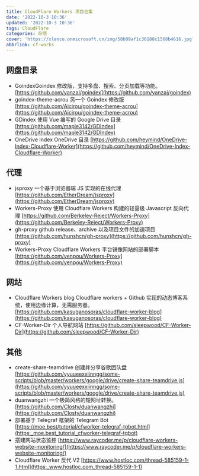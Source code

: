 ```yaml
---
title: CloudFlare Workers 项目合集
date: '2022-10-3 10:36'
updated: '2022-10-3 10:36'
tags: CloudFlare
categories: 杂项
cover: 'https://xlenco.onmicrosoft.cn/img/58b09af1c36188c1568b4616.jpg?ik-sdk-version=javascript-1.4.3&updatedAt=1664702176250'
abbrlink: cf-works
---
```



## 网盘目录

- GoindexGoindex 修改版，支持多盘、搜索、分页加载等功能。[https://github.com/yanzai/goindex](https://github.com/yanzai/goindex)
- goindex-theme-acrou
另一个 Goindex 修改版
[https://github.com/Aicirou/goindex-theme-acrou](https://github.com/Aicirou/goindex-theme-acrou)
- GDindex
使用 Vue 编写的 Google Drive 目录
[https://github.com/maple3142/GDIndex](https://github.com/maple3142/GDIndex)
- OneDrive Index
OneDrive 目录
[https://github.com/heymind/OneDrive-Index-Cloudflare-Worker](https://github.com/heymind/OneDrive-Index-Cloudflare-Worker)

## 代理

- jsproxy
一个基于浏览器端 JS 实现的在线代理
[https://github.com/EtherDream/jsproxy](https://github.com/EtherDream/jsproxy)
- Workers-Proxy
使用 Cloudflare Workers 构建的轻量级 Javascript 反向代理
[https://github.com/Berkeley-Reject/Workers-Proxy](https://github.com/Berkeley-Reject/Workers-Proxy)
- gh-proxy
github release、archive 以及项目文件的加速项目
[https://github.com/hunshcn/gh-proxy](https://github.com/hunshcn/gh-proxy)
- Workers-Proxy
Cloudflare Workers 平台镜像网站的部署脚本
[https://github.com/yenpou/Workers-Proxy](https://github.com/yenpou/Workers-Proxy)

## 网站

- Cloudflare Workers blog
Cloudflare workers + Github 实现的动态博客系统，使用边缘计算，无需服务器。
[https://github.com/kasuganosoras/cloudflare-worker-blog](https://github.com/kasuganosoras/cloudflare-worker-blog)
- CF-Worker-Dir
个人导航网站
[https://github.com/sleepwood/CF-Worker-Dir](https://github.com/sleepwood/CF-Worker-Dir)

## 其他

- create-share-teamdrive
创建并分享谷歌团队盘
[https://github.com/yyuueexxiinngg/some-scripts/blob/master/workers/google/drive/create-share-teamdrive.js](https://github.com/yyuueexxiinngg/some-scripts/blob/master/workers/google/drive/create-share-teamdrive.js)
- duanwangzhi
一个极简风格的短网址转换。
[https://github.com/Closty/duanwangzhi](https://github.com/Closty/duanwangzhi)
- 部署基于 Telegraf 框架的 Telegram Bot
[https://moe.best/tutorial/cfworker-telegraf-tgbot.html](https:_moe.best_tutorial_cfworker-telegraf-tgbot)
- 搭建网站状态监控
[https://www.raycoder.me/p/cloudflare-workers-website-monitoring/](https://www.raycoder.me/p/cloudflare-workers-website-monitoring/)
- Cloudflare Worker 反代 V2
[https://www.hostloc.com/thread-585159-1-1.html](https:_www.hostloc.com_thread-585159-1-1)


